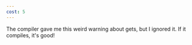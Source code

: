 ```yaml
---
cost: 5
---
```


The compiler gave me this weird warning about gets, but I ignored it. If it compiles, it's good!
